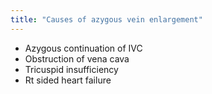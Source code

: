 ```yaml
---
title: "Causes of azygous vein enlargement"
---
```

- Azygous continuation of IVC
- Obstruction of vena cava
- Tricuspid insufficiency
- Rt sided heart failure

